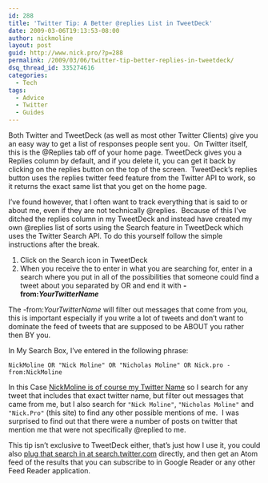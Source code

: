 ```yaml
---
id: 288
title: 'Twitter Tip: A Better @replies List in TweetDeck'
date: 2009-03-06T19:13:53-08:00
author: nickmoline
layout: post
guid: http://www.nick.pro/?p=288
permalink: /2009/03/06/twitter-tip-better-replies-in-tweetdeck/
dsq_thread_id: 335274616
categories:
  - Tech
tags:
  - Advice
  - Twitter
  - Guides
---
```

Both Twitter and TweetDeck (as well as most other Twitter Clients) give you an easy way to get a list of responses people sent you.  On Twitter itself, this is the @Replies tab off of your home page. TweetDeck gives you a Replies column by default, and if you delete it, you can get it back by clicking on the replies button <amp-img title="Replies button in TweetDeck" src="{{ site.baseurl }}/wp-content/uploads/sites/4/2009/03/region-capture-3.png" alt="Replies button in TweetDeck" width="30" height="28" layout="fixed"></amp-img> on the top of the screen.  TweetDeck&#8217;s replies button uses the replies twitter feed feature from the Twitter API to work, so it returns the exact same list that you get on the home page.

I&#8217;ve found however, that I often want to track everything that is said to or about me, even if they are not technically @replies.  Because of this I&#8217;ve ditched the replies column in my TweetDeck and instead have created my own @replies list of sorts using the Search feature in TweetDeck which uses the Twitter Search API. To do this yourself follow the simple instructions after the break.  

<!--more-->

<amp-img title="@Replies tab on Twitter" src="{{ site.baseurl }}/wp-content/uploads/sites/4/2009/03/region-capture-2.png" alt="@Replies tab on Twitter" width="799" height="218" layout="responsive" lightbox>
  <amp-img fallback title="@Replies tab on Twitter" src="{{ site.baseurl }}/wp-content/uploads/sites/4/2009/03/region-capture-2.png" alt="@Replies tab on Twitter" width="799" height="218" layout="responsive" lightbox></amp-img>
</amp-img>

1. Click on the Search icon in TweetDeck <amp-img title="Search Button in TweetDeck" src="{{ site.baseurl }}/wp-content/uploads/sites/4/2009/03/region-capture-4.png" alt="Search Button in TweetDeck" width="26" height="30" layout="fixed">
<amp-img title="Tweet Deck: What are you Searching for?" src="{{ site.baseurl }}/wp-content/uploads/sites/4/2009/03/region-capture-5.png" alt="Tweet Deck: What are you Searching for?" width="447" height="69" layout="responsive" lightbox></amp-img>
2. When you receive the to enter in what you are searching for, enter in a search where you put in all of the possibilities that someone could find a tweet about you separated by OR and end it with **-from:_YourTwitterName_**

The -from:_YourTwitterName_ will filter out messages that come from you, this is important especially if you write a lot of tweets and don&#8217;t want to dominate the feed of tweets that are supposed to be ABOUT you rather then BY you.

In My Search Box, I&#8217;ve entered in the following phrase:

```
NickMoline OR "Nick Moline" OR "Nicholas Moline" OR Nick.pro -from:NickMoline
```

In this Case <a title="Follow @NickMoline on Twitter" href="http://twitter.com/NickMoline" target="_blank">NickMoline is of course my Twitter Name</a> so I search for any tweet that includes that exact twitter name, but filter out messages that came from me, but I also search for `"Nick Moline"`, `"Nicholas Moline"` and `"Nick.Pro"` (this site) to find any other possible mentions of me.  I was surprised to find out that there were a number of posts on twitter that mention me that were not specifically @replied to me.

This tip isn&#8217;t exclusive to TweetDeck either, that&#8217;s just how I use it, you could also <a title="Search mentions of NickMoline" href="https://twitter.com/search?q=NickMoline%20OR%20%22Nick%20Moline%22%20OR%20%22Nicholas%20Moline%22%20OR%20Nick.pro%20-from%3ANickMoline&src=typed_query" target="_blank" class="broken_link">plug that search in at search.twitter.com</a> directly, and then get an Atom feed of the results that you can subscribe to in Google Reader or any other Feed Reader application.